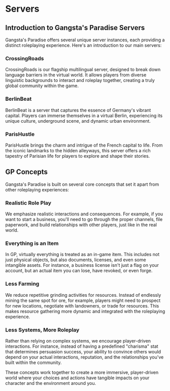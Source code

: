 # Servers

## Introduction to Gangsta's Paradise Servers

Gangsta's Paradise offers several unique server instances, each providing a distinct roleplaying experience. Here's an introduction to our main servers:

### CrossingRoads

CrossingRoads is our flagship multilingual server, designed to break down language barriers in the virtual world. It allows players from diverse linguistic backgrounds to interact and roleplay together, creating a truly global community within the game.

### BerlinBeat

BerlinBeat is a server that captures the essence of Germany's vibrant capital. Players can immerse themselves in a virtual Berlin, experiencing its unique culture, underground scene, and dynamic urban environment.

### ParisHustle

ParisHustle brings the charm and intrigue of the French capital to life. From the iconic landmarks to the hidden alleyways, this server offers a rich tapestry of Parisian life for players to explore and shape their stories.

## GP Concepts

Gangsta's Paradise is built on several core concepts that set it apart from other roleplaying experiences:

### Realistic Role Play

We emphasize realistic interactions and consequences. For example, if you want to start a business, you'll need to go through the proper channels, file paperwork, and build relationships with other players, just like in the real world.

### Everything is an Item

In GP, virtually everything is treated as an in-game item. This includes not just physical objects, but also documents, licenses, and even some intangible assets. For instance, a business license isn't just a flag on your account, but an actual item you can lose, have revoked, or even forge.

### Less Farming

We reduce repetitive grinding activities for resources. Instead of endlessly mining the same spot for ore, for example, players might need to prospect for new locations, negotiate with landowners, or trade for resources. This makes resource gathering more dynamic and integrated with the roleplaying experience.

### Less Systems, More Roleplay

Rather than relying on complex systems, we encourage player-driven interactions. For instance, instead of having a predefined "charisma" stat that determines persuasion success, your ability to convince others would depend on your actual interactions, reputation, and the relationships you've built within the community.

These concepts work together to create a more immersive, player-driven world where your choices and actions have tangible impacts on your character and the environment around you.

